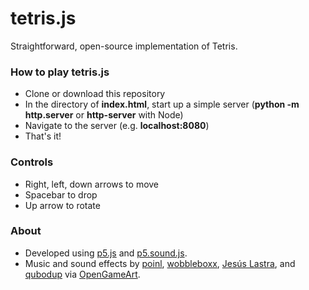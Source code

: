 # tetris.js

Straightforward, open-source implementation of Tetris.

### How to play tetris.js
* Clone or download this repository
* In the directory of **index.html**, start up a simple server (**python -m http.server** or **http-server** with Node)
* Navigate to the server (e.g. **localhost:8080**)
* That's it!

### Controls

* Right, left, down arrows to move
* Spacebar to drop
* Up arrow to rotate

### About

* Developed using [p5.js](https://p5js.org/) and [p5.sound.js](https://p5js.org/reference/#/libraries/p5.sound).
* Music and sound effects by [poinl](https://opengameart.org/content/twister-tetris), [wobbleboxx](https://opengameart.org/content/level-up-power-up-coin-get-13-sounds), [Jesús Lastra](https://opengameart.org/content/sound-effects-sfx015), and [qubodup](https://opengameart.org/content/click) via [OpenGameArt](https://opengameart.org/).
